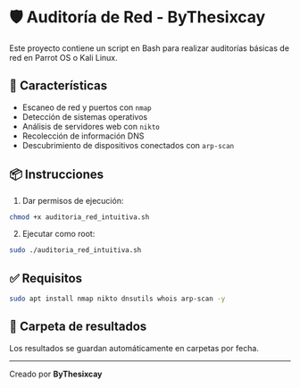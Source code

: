 # 🛡️ Auditoría de Red - ByThesixcay

Este proyecto contiene un script en Bash para realizar auditorías básicas de red en Parrot OS o Kali Linux.

## 🚀 Características
- Escaneo de red y puertos con `nmap`
- Detección de sistemas operativos
- Análisis de servidores web con `nikto`
- Recolección de información DNS
- Descubrimiento de dispositivos conectados con `arp-scan`

## 📦 Instrucciones

1. Dar permisos de ejecución:
```bash
chmod +x auditoria_red_intuitiva.sh
```

2. Ejecutar como root:
```bash
sudo ./auditoria_red_intuitiva.sh
```

## ✅ Requisitos
```bash
sudo apt install nmap nikto dnsutils whois arp-scan -y
```

## 📂 Carpeta de resultados
Los resultados se guardan automáticamente en carpetas por fecha.

---

Creado por **ByThesixcay**

